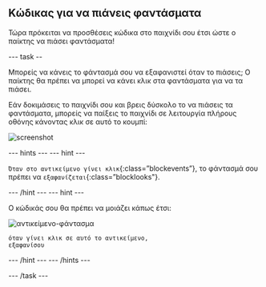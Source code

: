 ## Κώδικας για να πιάνεις φαντάσματα

Τώρα πρόκειται να προσθέσεις κώδικα στο παιχνίδι σου έτσι ώστε ο παίκτης να πιάσει φαντάσματα!

\--- task --

Μπορείς να κάνεις το φάντασμά σου να εξαφανιστεί όταν το πιάσεις; Ο παίκτης θα πρέπει να μπορεί να κάνει κλικ στα φαντάσματα για να τα πιάσει.

Εάν δοκιμάσεις το παιχνίδι σου και βρεις δύσκολο το να πιάσεις τα φαντάσματα, μπορείς να παίξεις το παιχνίδι σε λειτουργία πλήρους οθόνης κάνοντας κλικ σε αυτό το κουμπί:

![screenshot](images/ghost-fullscreen-annotated.png)

\--- hints \--- \--- hint \---

`Όταν στο αντικείμενο γίνει κλικ`{:class=”blockevents”}, το φάντασμά σου πρέπει να `εξαφανίζεται`{:class=”blocklooks"}.

\--- /hint \--- \--- hint \---

Ο κώδικάς σου θα πρέπει να μοιάζει κάπως έτσι:

![αντικείμενο-φάντασμα](images/ghost-sprite.png)

```blocks3
όταν γίνει κλικ σε αυτό το αντικείμενο,
εξαφανίσου
```

\--- /hint \--- \--- /hints \---

\--- /task \---